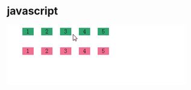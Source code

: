 # javascript
![image](https://github.com/stillsilly/javascript/blob/master/images/click.gif?raw=true)
